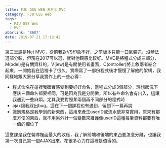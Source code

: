 ```yaml
---
title: FJU GSS WEB 系列3 MVC
category: FJU GSS Web
tags:
  - FJU GSS Web
  - MVC
abbrlink: '8607'
date: 2019-07-21 17:18:42
---
```

第三堂課是Net MVC，從前我對VS印象不好，之前版本只能一口氣裝完，沒辦法選部分裝，但現在2017可以選，就對他觀感比較好。MVC是將程式分成三部分，M(odel)是有關資料的，V(iew)是有關使用者畫面，C(ontroller)將上敘兩者結合起來，一開始我在這裡卡了很久，實際寫了一部份程式後才慢慢了解他的架構，我同樣地跟大家分享我實作上的一些心得：
<!-- more -->
* 程式命名在這裡我確實感受到要好好命名，當程式分成3個部分，理想狀況下應該三個命名都要相同，可是因為我是分開做，所以有些命名會有出入，這讓我遇到一些麻煩，尤其我要對照某兩個再不同部分的程式時
* ajax讓我踩出bug，這在下一個課程也有遇到，留到下一篇再說
* 識別規格是我學到的新東西，這用來產生userID或流水號非常實用，原來有那麼方便的東西，就不用另外計一個變數來維護像userID這種每筆資料都要有唯一值的欄位了

這堂課是我在營隊裡面最大的收穫，我了解前端和後端的東西要怎麼分離，也讓我第一次自己寫一個AJAX出來，花很多心力在這裡是值得的。